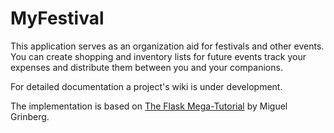 # MyFestival

This application serves as an organization aid for festivals and other events. 
You can create shopping and inventory lists for future events track your expenses
and distribute them between you and your companions.

For detailed documentation a project's wiki is under development.

The implementation is based on 
[The Flask Mega-Tutorial](https://blog.miguelgrinberg.com/post/the-flask-mega-tutorial-part-i-hello-world) 
by Miguel Grinberg.
